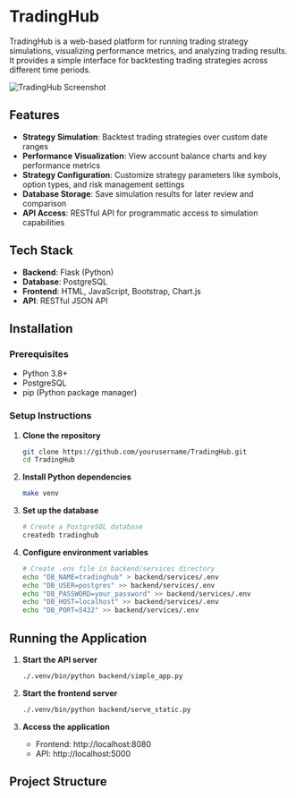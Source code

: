 # TradingHub

TradingHub is a web-based platform for running trading strategy simulations, visualizing performance metrics, and analyzing trading results. It provides a simple interface for backtesting trading strategies across different time periods.

![TradingHub Screenshot](https://placeholder-for-screenshot.png)

## Features

- **Strategy Simulation**: Backtest trading strategies over custom date ranges
- **Performance Visualization**: View account balance charts and key performance metrics
- **Strategy Configuration**: Customize strategy parameters like symbols, option types, and risk management settings
- **Database Storage**: Save simulation results for later review and comparison
- **API Access**: RESTful API for programmatic access to simulation capabilities

## Tech Stack

- **Backend**: Flask (Python)
- **Database**: PostgreSQL
- **Frontend**: HTML, JavaScript, Bootstrap, Chart.js
- **API**: RESTful JSON API

## Installation

### Prerequisites

- Python 3.8+
- PostgreSQL
- pip (Python package manager)

### Setup Instructions

1. **Clone the repository**
   ```bash
   git clone https://github.com/yourusername/TradingHub.git
   cd TradingHub
   ```

2. **Install Python dependencies**
   ```bash
   make venv
   ```

3. **Set up the database**
   ```bash
   # Create a PostgreSQL database
   createdb tradinghub
   ```

4. **Configure environment variables**
   ```bash
   # Create .env file in backend/services directory
   echo "DB_NAME=tradinghub" > backend/services/.env
   echo "DB_USER=postgres" >> backend/services/.env
   echo "DB_PASSWORD=your_password" >> backend/services/.env
   echo "DB_HOST=localhost" >> backend/services/.env
   echo "DB_PORT=5432" >> backend/services/.env
   ```

## Running the Application

1. **Start the API server**
   ```bash
   ./.venv/bin/python backend/simple_app.py
   ```

2. **Start the frontend server**
   ```bash
   ./.venv/bin/python backend/serve_static.py
   ```

3. **Access the application**
   - Frontend: http://localhost:8080
   - API: http://localhost:5000

## Project Structure 
